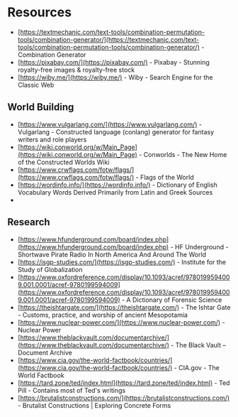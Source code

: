 # Resources

- [https://textmechanic.com/text-tools/combination-permutation-tools/combination-generator/](https://textmechanic.com/text-tools/combination-permutation-tools/combination-generator/) - Combination Generator
- [https://pixabay.com/](https://pixabay.com/) - Pixabay - Stunning royalty-free images & royalty-free stock
- [https://wiby.me/](https://wiby.me/) - Wiby - Search Engine for the Classic Web

## World Building

- [https://www.vulgarlang.com/](https://www.vulgarlang.com/) - Vulgarlang - Constructed language (conlang) generator for fantasy writers and role players
- [https://wiki.conworld.org/w/Main_Page](https://wiki.conworld.org/w/Main_Page) - Conworlds - The New Home of the Constructed Worlds Wiki
- [https://www.crwflags.com/fotw/flags/](https://www.crwflags.com/fotw/flags/) - Flags of the World
- [https://wordinfo.info/](https://wordinfo.info/) - Dictionary of English Vocabulary Words Derived Primarily from Latin and Greek Sources
- 

## Research

- [https://www.hfunderground.com/board/index.php](https://www.hfunderground.com/board/index.php) - HF Underground - Shortwave Pirate Radio In North America And Around The World
- [https://isgp-studies.com/](https://isgp-studies.com/) - Institute for the Study of Globalization
- [https://www.oxfordreference.com/display/10.1093/acref/9780199594009.001.0001/acref-9780199594009](https://www.oxfordreference.com/display/10.1093/acref/9780199594009.001.0001/acref-9780199594009) - A Dictionary of Forensic Science
- [https://theishtargate.com/](https://theishtargate.com/) - The Ishtar Gate - Customs, practice, and worship of ancient Mesopotamia
- [https://www.nuclear-power.com/](https://www.nuclear-power.com/) - Nuclear Power
- [https://www.theblackvault.com/documentarchive/](https://www.theblackvault.com/documentarchive/) - The Black Vault – Document Archive
- [https://www.cia.gov/the-world-factbook/countries/](https://www.cia.gov/the-world-factbook/countries/) - CIA.gov - The World Factbook
- [https://tard.zone/ted/index.html](https://tard.zone/ted/index.html) - Ted Pill - Contains most of Ted's writings
- [https://brutalistconstructions.com/](https://brutalistconstructions.com/) - Brutalist Constructions | Exploring Concrete Forms
